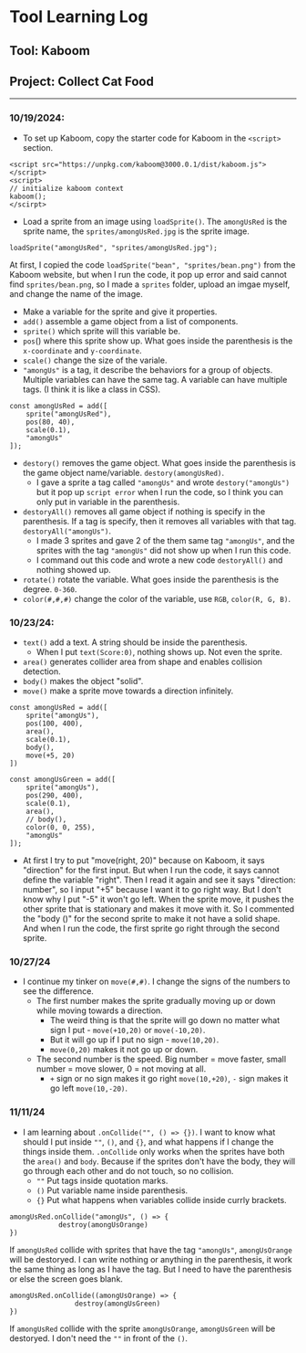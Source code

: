 # Tool Learning Log

## Tool: **Kaboom**

## Project: **Collect Cat Food**

---

### 10/19/2024:
- To set up Kaboom, copy the starter code for Kaboom in the `<script>` section.
``` JS
<script src="https://unpkg.com/kaboom@3000.0.1/dist/kaboom.js"></script>
<script>
// initialize kaboom context
kaboom();
</scirpt>
```

- Load a sprite from an image using `loadSprite()`. The `amongUsRed` is the sprite name, the `sprites/amongUsRed.jpg` is the sprite image.
``` JS
loadSprite("amongUsRed", "sprites/amongUsRed.jpg");
```
At first, I copied the code `loadSprite("bean", "sprites/bean.png")` from the Kaboom website, but when I run the code, it pop up error and said cannot find `sprites/bean.png`, so I made a `sprites` folder, upload an imgae myself, and change the name of the image.

- Make a variable for the sprite and give it properties.
- `add()` assemble a game object from a list of components.
- `sprite()` which sprite will this variable be.
- `pos`() where this sprite show up. What goes inside the parenthesis is the `x-coordinate` and `y-coordinate`.
- `scale()` change the size of the variale.
- `"amongUs"` is a tag, it describe the behaviors for a group of objects. Multiple variables can have the same tag. A variable can have multiple tags. (I think it is like a class in CSS).
``` JS
const amongUsRed = add([
    sprite("amongUsRed"),
    pos(80, 40),
    scale(0.1),
    "amongUs"
]);
```
- `destory()` removes the game object. What goes inside the parenthesis is the game object name/variable. `destory(amongUsRed)`.
   - I gave a sprite a tag called `"amongUs"` and wrote `destory("amongUs")` but it pop up `script error` when I run the code, so I think you can only put in variable in the parenthesis.
- `destoryAll()` removes all game object if nothing is specify in the parenthesis. If a tag is specify, then it removes all variables with that tag. `destoryAll("amongUs")`.
    - I made 3 sprites and gave 2 of the them same tag `"amongUs"`, and the sprites with the tag `"amongUs"` did not show up when I run this code.
    - I command out this code and wrote a new code `destoryAll()` and nothing showed up.
- `rotate()` rotate the variable. What goes inside the parenthesis is the degree. `0-360`.
- `color(#,#,#)` change the color of the variable, use `RGB`, `color(R, G, B)`.


### 10/23/24:
- `text()` add a text. A string should be inside the parenthesis.
    - When I put `text(Score:0)`, nothing shows up. Not even the sprite.
- `area()` generates collider area from shape and enables collision detection.
- `body()` makes the object "solid".
- `move()` make a sprite move towards a direction infinitely.

``` JS
const amongUsRed = add([
    sprite("amongUs"),
    pos(100, 400),
    area(),
    scale(0.1),
    body(),
    move(+5, 20)
])

const amongUsGreen = add([
    sprite("amongUs"),
    pos(290, 400),
    scale(0.1),
    area(),
    // body(),
    color(0, 0, 255),
    "amongUs"
]);
```
- At first I try to put "move(right, 20)" because on Kaboom, it says "direction" for the first input. But when I run the code, it says cannot define the variable "right". Then I read it again and see it says "direction: number", so I input "+5" because I want it to go right way. But I don't know why I put "-5" it won't go left. When the sprite move, it pushes the other sprite that is stationary and makes it move with it. So I commented the "body ()" for the second sprite to make it not have a solid shape. And when I run the code,  the first sprite go right through the second sprite.

### 10/27/24
- I continue my tinker on `move(#,#)`. I change the signs of the numbers to see the difference.
    - The first number makes the sprite gradually moving up or down while moving towards a direction.
        - The weird thing is that the sprite will go down no matter what sign I put - `move(+10,20)` or `move(-10,20)`.
        - But it will go up if I put no sign - `move(10,20)`.
        - `move(0,20)` makes it not go up or down.
    - The second number is the speed. Big number = move faster, small number = move slower, 0 = not moving at all.
        - `+` sign or no sign makes it go right `move(10,+20)`, `-` sign makes it go left `move(10,-20)`.
### 11/11/24
- I am learning about `.onCollide("", () => {})`. I want to know what should I put inside `""`, `()`, and `{}`, and what happens if I change the things inside them. `.onCollide` only works when the sprites have both the `area()` and `body`. Because if the sprites don't have the body, they will go through each other and do not touch, so no collision. 
    - `""` Put tags inside quotation marks.
    - `()` Put variable name inside parenthesis.
    - `{}` Put what happens when variables collide inside currly brackets.
``` JS
amongUsRed.onCollide("amongUs", () => {
            destroy(amongUsOrange)
})
 ```
If `amongUsRed` collide with sprites that have the tag `"amongUs"`, `amongUsOrange` will be destoryed. I can write nothing or anything in the parenthesis, it work the same thing as long as I have the tag. But I need to have the parenthesis or else the screen goes blank.

``` JS
amongUsRed.onCollide((amongUsOrange) => {
                destroy(amongUsGreen)
})
```
If `amongUsRed` collide with the sprite `amongUsOrange`, `amongUsGreen` will be destoryed. I don't need the `""` in front of the `()`.




<!--
* Links you used today (websites, videos, etc)
* Things you tried, progress you made, etc
* Challenges, a-ha moments, etc
* Questions you still have
* What you're going to try next
-->
